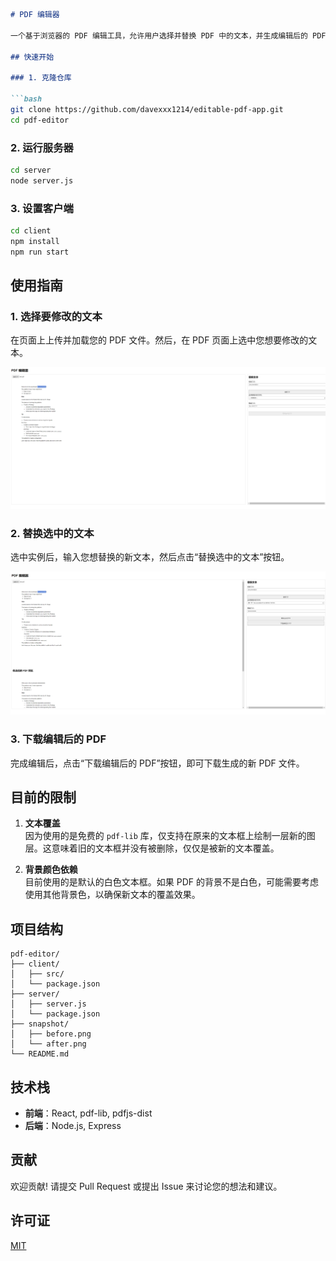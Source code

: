 ```markdown
# PDF 编辑器

一个基于浏览器的 PDF 编辑工具，允许用户选择并替换 PDF 中的文本，并生成编辑后的 PDF 文件。

## 快速开始

### 1. 克隆仓库

```bash
git clone https://github.com/davexxx1214/editable-pdf-app.git
cd pdf-editor
```

### 2. 运行服务器

```bash
cd server
node server.js
```

### 3. 设置客户端

```bash
cd client
npm install
npm run start
```

## 使用指南

### 1. 选择要修改的文本

在页面上上传并加载您的 PDF 文件。然后，在 PDF 页面上选中您想要修改的文本。

![选中要修改的文本](snapshot/before.png)

### 2. 替换选中的文本

选中实例后，输入您想替换的新文本，然后点击“替换选中的文本”按钮。

![替换后的效果](snapshot/after.png)

### 3. 下载编辑后的 PDF

完成编辑后，点击“下载编辑后的 PDF”按钮，即可下载生成的新 PDF 文件。

## 目前的限制

1. **文本覆盖**  
   因为使用的是免费的 `pdf-lib` 库，仅支持在原来的文本框上绘制一层新的图层。这意味着旧的文本框并没有被删除，仅仅是被新的文本覆盖。

2. **背景颜色依赖**  
   目前使用的是默认的白色文本框。如果 PDF 的背景不是白色，可能需要考虑使用其他背景色，以确保新文本的覆盖效果。

## 项目结构

```
pdf-editor/
├── client/
│   ├── src/
│   └── package.json
├── server/
│   ├── server.js
│   └── package.json
├── snapshot/
│   ├── before.png
│   └── after.png
└── README.md
```

## 技术栈

- **前端**：React, pdf-lib, pdfjs-dist
- **后端**：Node.js, Express

## 贡献

欢迎贡献! 请提交 Pull Request 或提出 Issue 来讨论您的想法和建议。

## 许可证

[MIT](LICENSE)

```